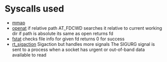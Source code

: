# Syscalls used
-   [mmap](https://www.man7.org/linux/man-pages/man2/mmap.2.html)
-   [openat](https://linux.die.net/man/2/openat)
        if relative path AT_FDCWD searches it relative to current working dir
        if path is absolute its same as open
        returns fd
-   [fstat](https://linux.die.net/man/2/fstat)
        checks file info for given fd returns 0 for success 
-   [rt_sigaction](https://linux.die.net/man/2/rt_sigaction)
        Sigaction but handles more signals
        The SIGURG signal is sent to a process when a socket has urgent 
        or out-of-band data available to read
